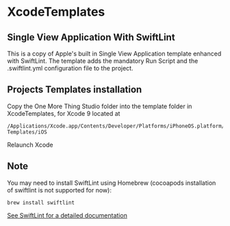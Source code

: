 # XcodeTemplates

## Single View Application With SwiftLint

This is a copy of Apple's built in Single View Application template enhanced with SwiftLint. The template adds the mandatory Run Script and the .swiftlint.yml configuration file to the project.

## Projects Templates installation

Copy the One More Thing Studio folder into the template folder in XcodeTemplates, for Xcode 9 located at 
```shell
/Applications/Xcode.app/Contents/Developer/Platforms/iPhoneOS.platform/Developer/Library/Xcode/Templates/Project Templates/iOS
```
Relaunch Xcode

## Note

You may need to install SwiftLint using Homebrew (cocoapods installation of swiftlint is not supported for now):
```shell
brew install swiftlint
```
[See SwiftLint for a detailed documentation](https://github.com/realm/SwiftLint)
